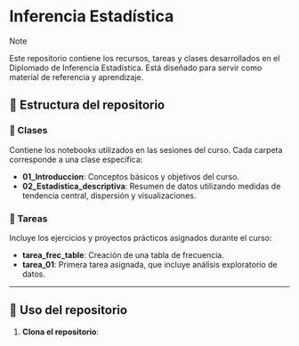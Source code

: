 # Inferencia Estadística

> [!NOTE]  
> Este repositorio contiene los recursos, tareas y clases desarrollados en el Diplomado de Inferencia Estadística. Está diseñado para servir como material de referencia y aprendizaje.

## 📁 Estructura del repositorio

### 📂 Clases
Contiene los notebooks utilizados en las sesiones del curso. Cada carpeta corresponde a una clase específica:
- **01_Introduccion**: Conceptos básicos y objetivos del curso.
- **02_Estadistica_descriptiva**: Resumen de datos utilizando medidas de tendencia central, dispersión y visualizaciones.

### 📂 Tareas
Incluye los ejercicios y proyectos prácticos asignados durante el curso:
- **tarea_frec_table**: Creación de una tabla de frecuencia.
- **tarea_01**: Primera tarea asignada, que incluye análisis exploratorio de datos.

---

## 🚀 Uso del repositorio

1. **Clona el repositorio**:
